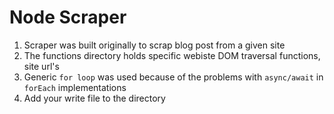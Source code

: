 # Node Scraper

1. Scraper was built originally to scrap blog post from a given site
2. The functions directory holds specific webiste DOM traversal functions, site url's
3. Generic `for loop` was used because of the problems with `async/await` in `forEach` implementations
4. Add your write file to the directory